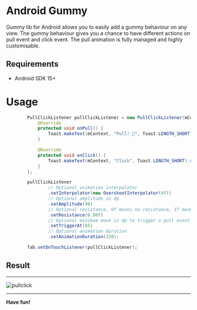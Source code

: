 # Android Gummy

Gummy lib for Android allows you to easily add a gummy behaviour on any view. The gummy behaviour gives you a chance to have different actions on pull event and click event. The pull animation is fully managed and highly customisable.

## Requirements

* Android SDK 15+

# Usage

```java
        PullClickListener pullClickListener = new PullClickListener(mContext) {
            @Override
            protected void onPull() {
                Toast.makeText(mContext, "Pull! 🐓", Toast.LENGTH_SHORT).show();
            }

            @Override
            protected void onClick() {
                Toast.makeText(mContext, "Click", Toast.LENGTH_SHORT).show();
            }
        };

        pullClickListener
                // Optional animation interpolator
                .setInterpolator(new OvershootInterpolator(4f))
                // Optional amplitude in dp
                .setAmplitude(90)
                // Optional resistance, 0f means no resistance, 1f means you shall never move the view
                .setResistance(0.90f)
                // Optional minimum move in dp to trigger a pull event
                .setTriggerAt(85)
                // Optional animation duration
                .setAnimationDuration(150);

        fab.setOnTouchListener(pullClickListener);
```

## Result
___
![pullclick](https://github.com/hulab/gummy/blob/master/resources/pullclick.gif)
___

**Have fun!**